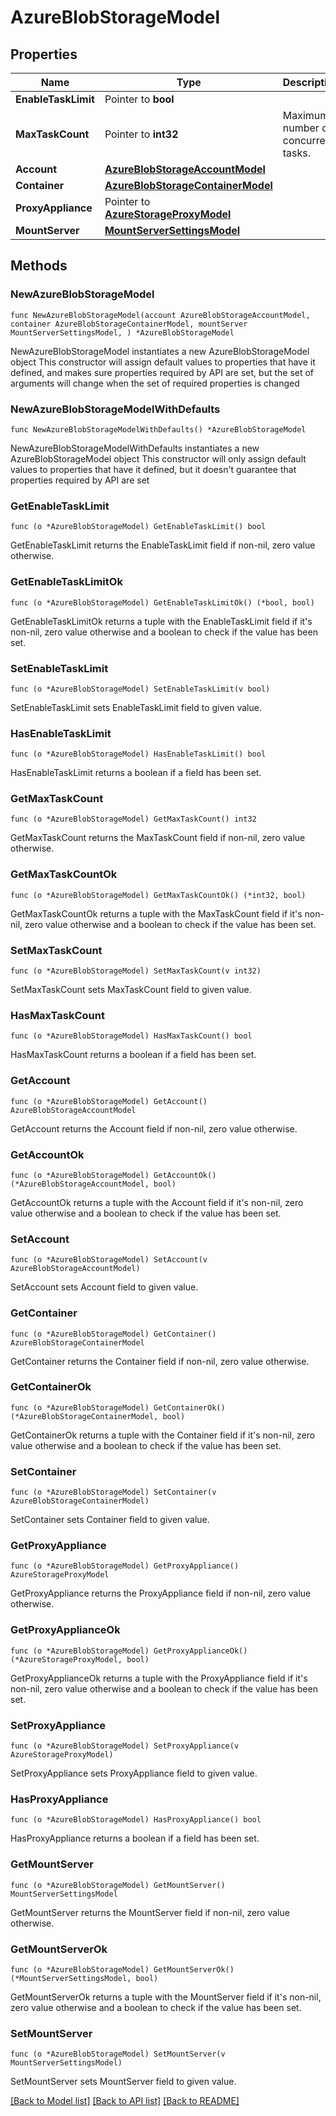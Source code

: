 # AzureBlobStorageModel

## Properties

Name | Type | Description | Notes
------------ | ------------- | ------------- | -------------
**EnableTaskLimit** | Pointer to **bool** |  | [optional] 
**MaxTaskCount** | Pointer to **int32** | Maximum number of concurrent tasks. | [optional] 
**Account** | [**AzureBlobStorageAccountModel**](AzureBlobStorageAccountModel.md) |  | 
**Container** | [**AzureBlobStorageContainerModel**](AzureBlobStorageContainerModel.md) |  | 
**ProxyAppliance** | Pointer to [**AzureStorageProxyModel**](AzureStorageProxyModel.md) |  | [optional] 
**MountServer** | [**MountServerSettingsModel**](MountServerSettingsModel.md) |  | 

## Methods

### NewAzureBlobStorageModel

`func NewAzureBlobStorageModel(account AzureBlobStorageAccountModel, container AzureBlobStorageContainerModel, mountServer MountServerSettingsModel, ) *AzureBlobStorageModel`

NewAzureBlobStorageModel instantiates a new AzureBlobStorageModel object
This constructor will assign default values to properties that have it defined,
and makes sure properties required by API are set, but the set of arguments
will change when the set of required properties is changed

### NewAzureBlobStorageModelWithDefaults

`func NewAzureBlobStorageModelWithDefaults() *AzureBlobStorageModel`

NewAzureBlobStorageModelWithDefaults instantiates a new AzureBlobStorageModel object
This constructor will only assign default values to properties that have it defined,
but it doesn't guarantee that properties required by API are set

### GetEnableTaskLimit

`func (o *AzureBlobStorageModel) GetEnableTaskLimit() bool`

GetEnableTaskLimit returns the EnableTaskLimit field if non-nil, zero value otherwise.

### GetEnableTaskLimitOk

`func (o *AzureBlobStorageModel) GetEnableTaskLimitOk() (*bool, bool)`

GetEnableTaskLimitOk returns a tuple with the EnableTaskLimit field if it's non-nil, zero value otherwise
and a boolean to check if the value has been set.

### SetEnableTaskLimit

`func (o *AzureBlobStorageModel) SetEnableTaskLimit(v bool)`

SetEnableTaskLimit sets EnableTaskLimit field to given value.

### HasEnableTaskLimit

`func (o *AzureBlobStorageModel) HasEnableTaskLimit() bool`

HasEnableTaskLimit returns a boolean if a field has been set.

### GetMaxTaskCount

`func (o *AzureBlobStorageModel) GetMaxTaskCount() int32`

GetMaxTaskCount returns the MaxTaskCount field if non-nil, zero value otherwise.

### GetMaxTaskCountOk

`func (o *AzureBlobStorageModel) GetMaxTaskCountOk() (*int32, bool)`

GetMaxTaskCountOk returns a tuple with the MaxTaskCount field if it's non-nil, zero value otherwise
and a boolean to check if the value has been set.

### SetMaxTaskCount

`func (o *AzureBlobStorageModel) SetMaxTaskCount(v int32)`

SetMaxTaskCount sets MaxTaskCount field to given value.

### HasMaxTaskCount

`func (o *AzureBlobStorageModel) HasMaxTaskCount() bool`

HasMaxTaskCount returns a boolean if a field has been set.

### GetAccount

`func (o *AzureBlobStorageModel) GetAccount() AzureBlobStorageAccountModel`

GetAccount returns the Account field if non-nil, zero value otherwise.

### GetAccountOk

`func (o *AzureBlobStorageModel) GetAccountOk() (*AzureBlobStorageAccountModel, bool)`

GetAccountOk returns a tuple with the Account field if it's non-nil, zero value otherwise
and a boolean to check if the value has been set.

### SetAccount

`func (o *AzureBlobStorageModel) SetAccount(v AzureBlobStorageAccountModel)`

SetAccount sets Account field to given value.


### GetContainer

`func (o *AzureBlobStorageModel) GetContainer() AzureBlobStorageContainerModel`

GetContainer returns the Container field if non-nil, zero value otherwise.

### GetContainerOk

`func (o *AzureBlobStorageModel) GetContainerOk() (*AzureBlobStorageContainerModel, bool)`

GetContainerOk returns a tuple with the Container field if it's non-nil, zero value otherwise
and a boolean to check if the value has been set.

### SetContainer

`func (o *AzureBlobStorageModel) SetContainer(v AzureBlobStorageContainerModel)`

SetContainer sets Container field to given value.


### GetProxyAppliance

`func (o *AzureBlobStorageModel) GetProxyAppliance() AzureStorageProxyModel`

GetProxyAppliance returns the ProxyAppliance field if non-nil, zero value otherwise.

### GetProxyApplianceOk

`func (o *AzureBlobStorageModel) GetProxyApplianceOk() (*AzureStorageProxyModel, bool)`

GetProxyApplianceOk returns a tuple with the ProxyAppliance field if it's non-nil, zero value otherwise
and a boolean to check if the value has been set.

### SetProxyAppliance

`func (o *AzureBlobStorageModel) SetProxyAppliance(v AzureStorageProxyModel)`

SetProxyAppliance sets ProxyAppliance field to given value.

### HasProxyAppliance

`func (o *AzureBlobStorageModel) HasProxyAppliance() bool`

HasProxyAppliance returns a boolean if a field has been set.

### GetMountServer

`func (o *AzureBlobStorageModel) GetMountServer() MountServerSettingsModel`

GetMountServer returns the MountServer field if non-nil, zero value otherwise.

### GetMountServerOk

`func (o *AzureBlobStorageModel) GetMountServerOk() (*MountServerSettingsModel, bool)`

GetMountServerOk returns a tuple with the MountServer field if it's non-nil, zero value otherwise
and a boolean to check if the value has been set.

### SetMountServer

`func (o *AzureBlobStorageModel) SetMountServer(v MountServerSettingsModel)`

SetMountServer sets MountServer field to given value.



[[Back to Model list]](../README.md#documentation-for-models) [[Back to API list]](../README.md#documentation-for-api-endpoints) [[Back to README]](../README.md)


